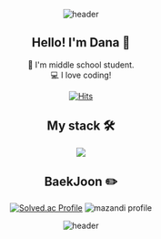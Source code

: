 <div align="center">

![header](https://capsule-render.vercel.app/api?type=waving&color=0:FAB300,100:DE5900&height=200&section=header&text=DanaKim&fontSize=90&fontAlign=70&fontAlignY=40&fontColor=FFFFFF&animation=fadeIn)

## Hello! I'm Dana 🙌
📙 I'm middle school student.  
💻 I love coding!  

[![Hits](https://hits.seeyoufarm.com/api/count/incr/badge.svg?url=https%3A%2F%2Fgithub.com%2Fabcdana122%2Fhit-counter&count_bg=%23F2BF5E&title_bg=%23F29C50&icon=github.svg&icon_color=%23FFFFFF&title=hits&edge_flat=false)](https://github.com/abcdana122)
  
  
  
## My stack 🛠️
<img src="https://img.shields.io/badge/Python-3776AB?style=for-the-badge&logo=Python&logoColor=white">  
  
## BaekJoon ✏️
[![Solved.ac Profile](http://mazassumnida.wtf/api/v2/generate_badge?boj=coding_dana)](https://solved.ac/coding_dana/) ![mazandi profile](http://mazandi.herokuapp.com/api?handle=coding_dana&theme=warm)
  
![header](https://capsule-render.vercel.app/api?type=waving&color=0:FAB300,100:DE5900&height=200&section=footer)
</div>
